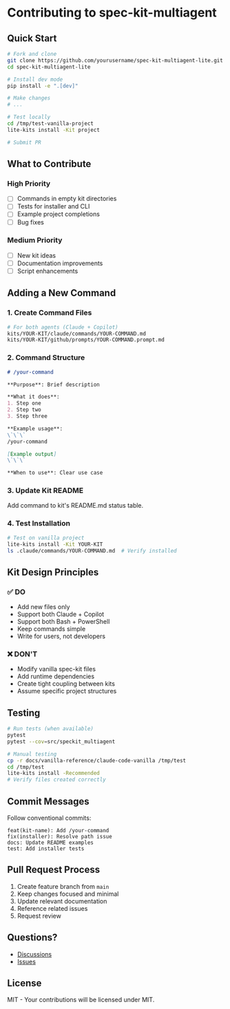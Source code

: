 # Contributing to spec-kit-multiagent

## Quick Start

```bash
# Fork and clone
git clone https://github.com/yourusername/spec-kit-multiagent-lite.git
cd spec-kit-multiagent-lite

# Install dev mode
pip install -e ".[dev]"

# Make changes
# ...

# Test locally
cd /tmp/test-vanilla-project
lite-kits install -Kit project

# Submit PR
```

## What to Contribute

### High Priority
- [ ] Commands in empty kit directories
- [ ] Tests for installer and CLI
- [ ] Example project completions
- [ ] Bug fixes

### Medium Priority
- [ ] New kit ideas
- [ ] Documentation improvements
- [ ] Script enhancements

## Adding a New Command

### 1. Create Command Files

```bash
# For both agents (Claude + Copilot)
kits/YOUR-KIT/claude/commands/YOUR-COMMAND.md
kits/YOUR-KIT/github/prompts/YOUR-COMMAND.prompt.md
```

### 2. Command Structure

```markdown
# /your-command

**Purpose**: Brief description

**What it does**:
1. Step one
2. Step two
3. Step three

**Example usage**:
\`\`\`
/your-command

[Example output]
\`\`\`

**When to use**: Clear use case
```

### 3. Update Kit README

Add command to kit's README.md status table.

### 4. Test Installation

```bash
# Test on vanilla project
lite-kits install -Kit YOUR-KIT
ls .claude/commands/YOUR-COMMAND.md  # Verify installed
```

## Kit Design Principles

### ✅ DO
- Add new files only
- Support both Claude + Copilot
- Support both Bash + PowerShell
- Keep commands simple
- Write for users, not developers

### ❌ DON'T
- Modify vanilla spec-kit files
- Add runtime dependencies
- Create tight coupling between kits
- Assume specific project structures

## Testing

```bash
# Run tests (when available)
pytest
pytest --cov=src/speckit_multiagent

# Manual testing
cp -r docs/vanilla-reference/claude-code-vanilla /tmp/test
cd /tmp/test
lite-kits install -Recommended
# Verify files created correctly
```

## Commit Messages

Follow conventional commits:
```
feat(kit-name): Add /your-command
fix(installer): Resolve path issue
docs: Update README examples
test: Add installer tests
```

## Pull Request Process

1. Create feature branch from `main`
2. Keep changes focused and minimal
3. Update relevant documentation
4. Reference related issues
5. Request review

## Questions?

- [Discussions](https://github.com/tmorgan181/spec-kit-multiagent-lite/discussions)
- [Issues](https://github.com/tmorgan181/spec-kit-multiagent-lite/issues)

## License

MIT - Your contributions will be licensed under MIT.
